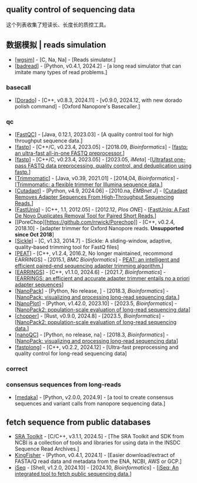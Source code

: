 ## quality control of sequencing data

这个列表收集了短读长、长度长的质控工具。

## 数据模拟 | reads simulation
- [[wgsim](https://github.com/lh3/wgsim)] - [C, Na, Na] - [Reads simulator.]
- [[badread](https://github.com/rrwick/Badread)] - [Python, v0.4.1, 2024.2] - [a long read simulator that can imitate many types of read problems.]


### basecall
- [[Dorado](https://github.com/nanoporetech/dorado)] - [C++, v0.8.3, 2024.11] - [v0.9.0, 2024.12, with new dorado polish command] - [Oxford Nanopore's Basecaller.]

### qc
- [[FastQC](https://github.com/s-andrews/FastQC)] - [Java, 0.12.1, 2023.03] - [A quality control tool for high throughput sequence data.]
- [[fastp](https://github.com/OpenGene/fastp)] - [C++/C, v0.23.4, 2023.05] - [2018.09, _Bioinformatics_] - [[fastp: an ultra-fast all-in-one FASTQ preprocessor.](https://doi.org/10.1093/bioinformatics/bty560)]
- [[fastp](https://github.com/OpenGene/fastp)] - [C++/C, v0.23.4, 2023.05] - [2023.05, _iMeta_] -[[Ultrafast one-pass FASTQ data preprocessing, quality control, and deduplication using fastp.](https://doi.org/10.1002/imt2.107)]
- [[Trimmomatic](https://github.com/usadellab/Trimmomatic)] - [Java, v0.39, 2021.01] - [2014,04, _Bioinformatics_] - [[Trimmomatic: a flexible trimmer for Illumina sequence data.](https://doi.org/10.1093/bioinformatics/btu170)]
- [[Cutadapt](https://github.com/marcelm/cutadapt)] - [Python, v4.9, 2024.06] - [2010.na, _EMBnet J_] - [[Cutadapt Removes Adapter Sequences From High-Throughput Sequencing Reads.](https://doi.org/10.14806/ej.17.1.200)]
- [[FastUniq](https://sourceforge.net/projects/fastuniq/files/)] - [C++, 1.1, 2012.05] - [2012.12, _Plos ONE_] - [[FastUniq: A Fast De Novo Duplicates Removal Tool for Paired Short Reads.](https://doi.org/10.1371/journal.pone.0052249)]
- [[PoreChop][https://github.com/rrwick/Porechop]] - [C++, v0.2.4, 2018.10] - [adapter trimmer for Oxford Nanopore reads. **Unsupported since Oct 2018**]
- [[Sickle](https://github.com/najoshi/sickle)] - [C, v1.33, 2014.7] - [Sickle: A sliding-window, adaptive, quality-based trimming tool for FastQ files]
- [[PEAT](https://github.com/jhhung/PEAT)] - [C++, v1.2.4, 2016.2, No longer maintained, recommond EARRINGS] - [2015.1, _BMC Bioinformatics_] - [PEAT: an intelligent and efficient paired-end sequencing adapter trimming algorithm.](https://doi.org/10.1186/1471-2105-16-S1-S2)]
- [[EARRINGS](https://github.com/jhhung/EARRINGS)] - [C++, v1.1.0, 2024.6] - [2021.7, _Bioinformatics_] - [[EARRINGS: an efficient and accurate adapter trimmer entails no a priori adapter sequences](https://doi.org/10.1093/bioinformatics/btab025)]
- [[NanoPack](https://github.com/wdecoster/nanopack)] - [Python, No release, ] - [2018.3, _Bioinformatics_] - [[NanoPack: visualizing and processing long-read sequencing data.](https://doi.org/10.1093/bioinformatics/bty149)]
- [[NanoPlot](https://github.com/wdecoster/NanoPlot)] - [Python, v1.42.0, 2023.10] - [2023.5, _Bioinformatics_] - [[NanoPack2: population-scale evaluation of long-read sequencing data](https://doi.org/10.1093/bioinformatics/btad311)]
- [[chopper](https://github.com/wdecoster/chopper)] - [Rust, v0.9.0, 2024.8] - [2023.5, _Bioinformatics_] - [[NanoPack2: population-scale evaluation of long-read sequencing data.](https://doi.org/10.1093/bioinformatics/btad311)]
- [[nanoQC](https://github.com/wdecoster/nanoQC)] - [Python, no release, na] - [2018.3, _Bioinformatics_] - [[NanoPack: visualizing and processing long-read sequencing data](https://doi.org/10.1093/bioinformatics/bty149)]
- [[fastplong](https://github.com/OpenGene/fastplong)] - [C++, v0.2.2, 2024.12] - [Ultra-fast preprocessing and quality control for long-read sequencing data]


### correct

### consensus sequences from long-reads
- [[medaka](https://github.com/nanoporetech/medaka)] - [Python, v2.0.0, 2024.9] - [a tool to create consensus sequences and variant calls from nanopore sequencing data.]


## fetch sequence from public databases
- [SRA Toolkit](https://github.com/ncbi/sra-tools) - [C/C++, v3.1.1, 2024.5] - [The SRA Toolkit and SDK from NCBI is a collection of tools and libraries for using data in the INSDC Sequence Read Archives.]
- [KingFisher](https://github.com/wwood/kingfisher-download) - [Python, v0.4.1, 2024.1] - [Easier download/extract of FASTA/Q read data and metadata from the ENA, NCBI, AWS or GCP.]
- [iSeq](https://github.com/BioOmics/iSeq) - [Shell, v1.2.0, 2024.10] - [2024.10, _Bioinformatics_] - [[iSeq: An integrated tool to fetch public sequencing data.](https://doi.org/10.1093/bioinformatics/btae641)]
